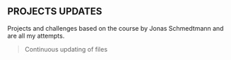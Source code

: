 ## PROJECTS UPDATES

Projects and challenges based on the course by Jonas Schmedtmann and are all my attempts.

> Continuous updating of files
